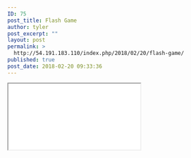 ```yaml
---
ID: 75
post_title: Flash Game
author: tyler
post_excerpt: ""
layout: post
permalink: >
  http://54.191.183.110/index.php/2018/02/20/flash-game/
published: true
post_date: 2018-02-20 09:33:36
---
```

<iframe src=”http://54.191.183.110/Quinn/Quinn.html” width=”1280” height=”870″></iframe>